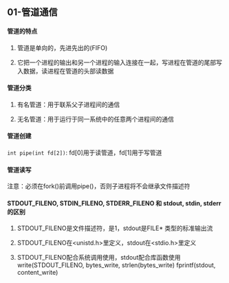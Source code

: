 01-管道通信
----------

#### 管道的特点
1. 管道是单向的，先进先出的(FIFO)

2. 它把一个进程的输出和另一个进程的输入连接在一起，写进程在管道的尾部写入数据，读进程在管道的头部读数据

#### 管道分类
1. 有名管道：用于联系父子进程间的通信

2. 无名管道：用于运行于同一系统中的任意两个进程间的通信

#### 管道创建
```int pipe(int fd[2])```: fd[0]用于读管道，fd[1]用于写管道

#### 管道读写
注意：必须在fork()前调用pipe()，否则子进程将不会继承文件描述符

#### STDOUT_FILENO, STDIN_FILENO, STDERR_FILENO 和 stdout, stdin, stderr 的区别
1. STDOUT_FILENO是文件描述符，是1，stdout是FILE* 类型的标准输出流

2. STDOUT_FILENO在<unistd.h>里定义，stdout在<stdio.h>里定义

3. STDOUT_FILENO配合系统调用使用，stdout配合库函数使用
write(STDOUT_FILENO, bytes_write, strlen(bytes_write)
fprintf(stdout, content_write)

